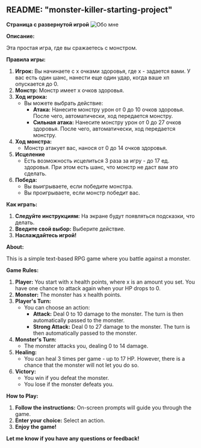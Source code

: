 ## README: "monster-killer-starting-project"

**Страница с развернутой игрой**
![Обо мне]([https://github.com/Qargo1/Qargo1/blob/main/assets/about_me.png](https://monster-killer-starting-project.vercel.app/))

**Описание:**

Эта простая игра, где вы сражаетесь с монстром. 

**Правила игры:**

1. **Игрок:** Вы начинаете с x очками здоровья, где x - задается вами. У вас есть один шанс, нанести еще один удар, когда ваше хп опускается до 0.
2. **Монстр:** Монстр имеет x очков здоровья.
3. **Ход игрока:**
    * Вы можете выбрать действие:
        * **Атака:** Нанесите монстру урон от 0 до 10 очков здоровья. После чего, автоматически, ход передается монстру.
        * **Сильная атака:** Нанесите монстру урон от 0 до 27 очков здоровья. После чего, автоматически, ход передается монстру.
4. **Ход монстра:**
    * Монстр атакует вас, нанося от 0 до 14 очков здоровья.
5. **Исцеление**
    * Есть возможность исцелиться 3 раза за игру - до 17 ед. здоровья. При этом есть шанс, что монстр не даст вам это сделать.
5. **Победа:**
    * Вы выигрываете, если победите монстра.
    * Вы проигрываете, если монстр победит вас.

**Как играть:**

1. **Следуйте инструкциям:** На экране будут появляться подсказки, что делать.
2. **Введите свой выбор:** Выберите действие.
4. **Наслаждайтесь игрой!**

**About:**

This is a simple text-based RPG game where you battle against a monster.

**Game Rules:**

1. **Player:** You start with x health points, where x is an amount you set. You have one chance to attack again when your HP drops to 0.
2. **Monster:** The monster has x health points.
3. **Player's Turn:**
    * You can choose an action:
        * **Attack:** Deal 0 to 10 damage to the monster. The turn is then automatically passed to the monster.
        * **Strong Attack:** Deal 0 to 27 damage to the monster. The turn is then automatically passed to the monster.
4. **Monster's Turn:**
    * The monster attacks you, dealing 0 to 14 damage.
5. **Healing:**
    * You can heal 3 times per game - up to 17 HP. However, there is a chance that the monster will not let you do so.
6. **Victory:**
    * You win if you defeat the monster.
    * You lose if the monster defeats you.

**How to Play:**

1. **Follow the instructions:** On-screen prompts will guide you through the game.
2. **Enter your choice:** Select an action.
3. **Enjoy the game!**


**Let me know if you have any questions or feedback!**
